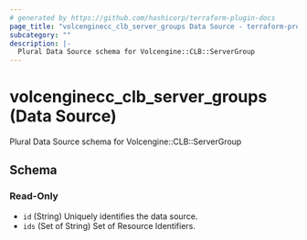 ```yaml
---
# generated by https://github.com/hashicorp/terraform-plugin-docs
page_title: "volcenginecc_clb_server_groups Data Source - terraform-provider-volcenginecc"
subcategory: ""
description: |-
  Plural Data Source schema for Volcengine::CLB::ServerGroup
---
```


# volcenginecc_clb_server_groups (Data Source)

Plural Data Source schema for Volcengine::CLB::ServerGroup



<!-- schema generated by tfplugindocs -->
## Schema

### Read-Only

- `id` (String) Uniquely identifies the data source.
- `ids` (Set of String) Set of Resource Identifiers.
